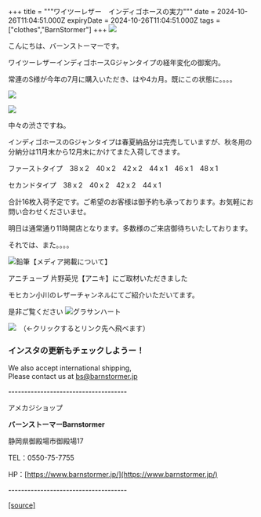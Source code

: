 +++
title = """ワイツーレザー　インディゴホースの実力"""
date = 2024-10-26T11:04:51.000Z
expiryDate = 2024-10-26T11:04:51.000Z
tags = ["clothes","BarnStormer"]
+++
[![](https://stat.ameba.jp/user_images/20231023/16/barnstormer-go/b2/03/p/o0420015015354743273.png)](https://ameblo.jp/barnstormer-go/entry-12825670498.html)

こんにちは、バーンストーマーです。

ワイツーレザーインディゴホースGジャンタイプの経年変化の御案内。

常連のS様が今年の7月に購入いただき、はや4カ月。既にこの状態に。。。。

[![](https://stat.ameba.jp/user_images/20241026/20/barnstormer-go/c3/ec/j/o0538070015502512263.jpg)](https://stat.ameba.jp/user_images/20241026/20/barnstormer-go/c3/ec/j/o0538070015502512263.jpg)

[![](https://stat.ameba.jp/user_images/20241026/20/barnstormer-go/b6/fb/j/o0496070015502512266.jpg)](https://stat.ameba.jp/user_images/20241026/20/barnstormer-go/b6/fb/j/o0496070015502512266.jpg)

中々の渋さですね。

インディゴホースのGジャンタイプは春夏納品分は完売していますが、秋冬用の分納分は11月末から12月末にかけてまた入荷してきます。

ファーストタイプ　38ｘ2　40ｘ2　42ｘ2　44ｘ1　46ｘ1　48ｘ1

セカンドタイプ　38ｘ2　40ｘ2　42ｘ2　44ｘ1

合計16枚入荷予定です。ご希望のお客様は御予約も承っております。お気軽にお問い合わせくださいませ。

明日は通常通り11時開店となります。多数様のご来店御待ちいたしております。

それでは、また。。。。

![鉛筆](https://stat100.ameba.jp/blog/ucs/img/char/char3/519.png)【メディア掲載について】

アニチューブ 片野英児【アニキ】にご取材いただきました

モヒカン小川のレザーチャンネルにてご紹介いただいてます。

是非ご覧ください ![グラサンハート](https://stat100.ameba.jp/blog/ucs/img/char/char3/148.png)

[![](https://stat.ameba.jp/user_images/20230412/16/barnstormer-go/6a/23/p/o0108010815269242493.png)](https://www.instagram.com/barnstormer_daily/)　（←クリックするとリンク先へ飛べます）

### インスタの更新もチェックしようー！

We also accept international shipping,  
Please contact us at bs@barnstormer.jp

**\-------------------------------------**

アメカジショップ

**バーンストーマーBarnstormer**

静岡県御殿場市御殿場17

TEL：0550-75-7755

HP：[https://www.barnstormer.jp/](https://www.barnstormer.jp/)

**\-------------------------------------**

[[source]](https://ameblo.jp/barnstormer-go/entry-12872684129.html)

